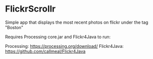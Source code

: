 # FlickrScrollr
Simple app that displays the most recent photos on flickr under the tag "Boston"

Requires Processing core.jar and Flickr4Java to run:

Processing: https://processing.org/download/
Flickr4Java: https://github.com/callmeal/Flickr4Java
